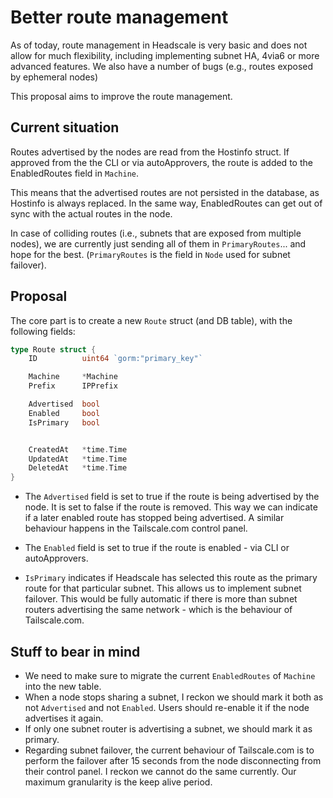 # Better route management

As of today, route management in Headscale is very basic and does not allow for much flexibility, including implementing subnet HA, 4via6 or more advanced features. We also have a number of bugs (e.g., routes exposed by ephemeral nodes)

This proposal aims to improve the route management.

## Current situation

Routes advertised by the nodes are read from the Hostinfo struct. If approved from the the CLI or via autoApprovers, the route is added to the EnabledRoutes field in `Machine`.

This means that the advertised routes are not persisted in the database, as Hostinfo is always replaced. In the same way, EnabledRoutes can get out of sync with the actual routes in the node.

In case of colliding routes (i.e., subnets that are exposed from multiple nodes), we are currently just sending all of them in `PrimaryRoutes`... and hope for the best. (`PrimaryRoutes` is the field in `Node` used for subnet failover).

## Proposal

The core part is to create a new `Route` struct (and DB table), with the following fields:

```go
type Route struct {
	ID          uint64 `gorm:"primary_key"`

    Machine     *Machine
    Prefix      IPPrefix

    Advertised  bool
    Enabled     bool
    IsPrimary   bool


    CreatedAt   *time.Time
    UpdatedAt   *time.Time
    DeletedAt   *time.Time
}
```

- The `Advertised` field is set to true if the route is being advertised by the node. It is set to false if the route is removed. This way we can indicate if a later enabled route has stopped being advertised. A similar behaviour happens in the Tailscale.com control panel.

- The `Enabled` field is set to true if the route is enabled - via CLI or autoApprovers.

- `IsPrimary` indicates if Headscale has selected this route as the primary route for that particular subnet. This allows us to implement subnet failover. This would be fully automatic if there is more than subnet routers advertising the same network - which is the behaviour of Tailscale.com.

## Stuff to bear in mind

- We need to make sure to migrate the current `EnabledRoutes` of `Machine` into the new table.
- When a node stops sharing a subnet, I reckon we should mark it both as not `Advertised` and not `Enabled`. Users should re-enable it if the node advertises it again.
- If only one subnet router is advertising a subnet, we should mark it as primary.
- Regarding subnet failover, the current behaviour of Tailscale.com is to perform the failover after 15 seconds from the node disconnecting from their control panel. I reckon we cannot do the same currently. Our maximum granularity is the keep alive period.
